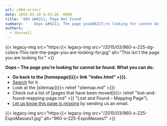 ```yaml
---
url: /404-error/
date: 2015-03-20 9:43:26 -0400
title: '404 &#8211; Page Not Found'
summary: '   Oops &#8211; The page you&#8217;re looking for cannot be found. What you can do: Go back to the homepage. Search for it. Look at the sitemap Check out a list of pages that have been moved. Let us know this page is missing by'
authors:
  - tburwell
---
```


{{< legacy-img src="https:{{< legacy-img src="/2015/03/960-x-225-dg-colors-This-isnt-the-page-you-are-looking-for.jpg" alt="This isn't the page you are looking for." >}}

 

**Oops &#8211; The page you&#8217;re looking for cannot be found. What you can do:**

  * **Go back to the [homepage]({{< link "index.html" >}}).**
  * [Search](http://find.WHATEVER/search?affiliate=digitalgov) for it.
  * Look at the [sitemap]({{< relref "sitemap.md" >}})
  * Check out a list of [pages that have been moved]({{< relref "lost-and-found-mapping-page.md" >}} "Lost and Found – Mapping Page").
  * [Let us know this page is missing](mailto:digitalgov@gsa.gov) by sending us an email.

 

{{< legacy-img src="https:{{< legacy-img src="/2015/03/960-x-225-ExpoMasses1.jpg" alt="960-x-225-ExpoMasses1" >}}